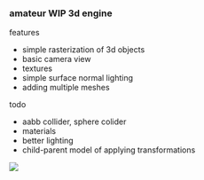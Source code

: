 <h3>amateur WIP 3d engine</h3>
<div>features</div>
<ul>
<li>simple rasterization of 3d objects
</li>
<li>basic camera view
</li>
<li>textures
</li>
<li>simple surface normal lighting
</li>
<li>adding multiple meshes
</li>
</ul>
<div>todo</div>
<ul>
<li>aabb collider, sphere colider
</li>
<li>materials
</li>
<li>better lighting
</li>
<li>child-parent model of applying transformations
</li>
</ul>

![](show.gif)